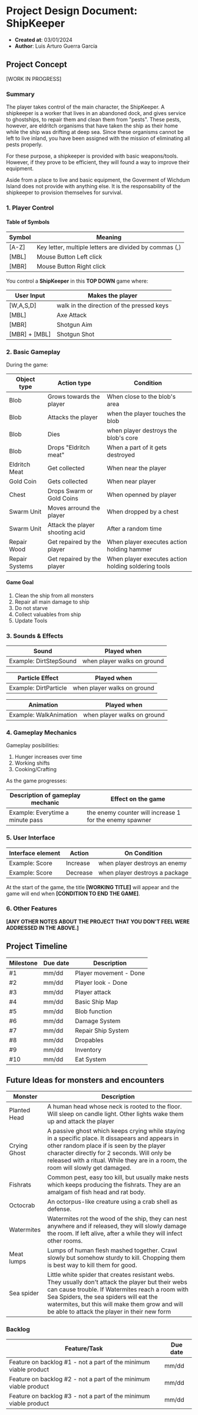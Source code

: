 # Project Design Document: ShipKeeper
  - **Created at**: 03/01/2024
  - **Author**: Luis Arturo Guerra García

## Project Concept

[WORK IN PROGRESS]

### Summary

The player takes control of the main character, the ShipKeeper. A shipkeeper is a worker that lives in an abandoned dock, and gives service to ghostships, to repair them and clean them from "pests". These pests, however, are eldritch organisms that have taken the ship as their home while the ship was drifting at deep sea. Since these organisms cannot be left to live inland, you have been assigned with the mission of eliminating all pests properly.

For these purpose, a shipkeeper is provided with basic weapons/tools. However, if they prove to be efficient, they will found a way to improve their equipment.

Aside from a place to live and basic equipment, the Goverment of Wichdum Island does not provide with anything else. It is the responsability of the shipkeeper to provision themselves for survival.

### 1. Player Control

#### Table of Symbols

| Symbol | Meaning |
|------------|------------------|
|[A-Z]|Key letter, multiple letters are divided by commas (,)|
|[MBL]|Mouse Button Left click|
|[MBR]|Mouse Button Right click|

You control a **ShipKeeper** in this **TOP DOWN** game where:

| User Input | Makes the player |
|------------|------------------|
|[W,A,S,D]| walk in the direction of the pressed keys|
|[MBL]| Axe Attack|
|[MBR]| Shotgun Aim|
|[MBR] + [MBL]| Shotgun Shot|

### 2. Basic Gameplay

During the game:

| Object type | Action type | Condition |
|-------------|-------------|------|
|Blob|Grows towards the player|When close to the blob's area|
|Blob|Attacks the player| when the player touches the blob|
|Blob|Dies|when player destroys the blob's core|
|Blob|Drops "Eldritch meat"| When a part of it gets destroyed|
|Eldritch Meat|Get collected|When near the player|
|Gold Coin|Gets collected|When near player|
|Chest|Drops Swarm or Gold Coins| When openned by player|
|Swarm Unit|Moves arround the player|When dropped by a chest|
|Swarm Unit|Attack the player shooting acid|After a random time|
|Repair Wood|Get repaired by the player|When player executes action holding hammer|
|Repair Systems|Get repaired by the player|When player executes action holding soldering tools|

#### Game Goal

1. Clean the ship from all monsters
1. Repair all main damage to ship
1. Do not starve
1. Collect valuables from ship
1. Update Tools

### 3. Sounds & Effects

| Sound | Played when |
|-------|-------------|
|Example: DirtStepSound|when player walks on ground|

| Particle Effect | Played when |
|-----------------|-------------|
|Example: DirtParticle|when player walks on ground|

| Animation | Played when |
|-----------|-------------|
|Example: WalkAnimation|when player walks on ground|

### 4. Gameplay Mechanics

Gameplay posibilities: 
 
1. Hunger increases over time
1. Working shifts
1. Cooking/Crafting

As the game progresses:

| Description of gameplay mechanic | Effect on the game |
|----------------------------------|--------------------|
|Example: Everytime a minute pass|the enemy counter will increase 1 for the enemy spawner


### 5. User Interface

| Interface element | Action | On Condition |
|-------------------|--------|--------------|
|Example: Score|Increase|when player destroys an enemy|
|Example: Score|Decrease|when player destroys a package|

At the start of the game, the title **[WORKING TITLE]** will appear and the game will end when **[CONDITION TO END THE GAME]**.

### 6. Other Features

**[ANY OTHER NOTES ABOUT THE PROJECT THAT YOU DON'T FEEL WERE ADDRESSED IN THE ABOVE.]**

## Project Timeline

| Milestone | Due date | Description |
|-----------|----------|-------------|
| #1 | mm/dd | Player movement - Done|
| #2 | mm/dd | Player look - Done|
| #3 | mm/dd | Player attack |
| #4 | mm/dd | Basic Ship Map |
| #5 | mm/dd | Blob function |
| #6 | mm/dd | Damage System |
| #7 | mm/dd | Repair Ship System |
| #8 | mm/dd | Dropables |
| #9 | mm/dd | Inventory |
| #10 | mm/dd | Eat System |

## Future Ideas for monsters and encounters
| Monster | Description |
|-----------|----------|
|Planted Head| A human head whose neck is rooted to the floor. Will sleep on candle light. Other lights wake them up and attack the player|
|Crying Ghost| A passive ghost which keeps crying while staying in a specific place. It dissapears and appears in other random place if is seen by the player character directly for 2 seconds. Will only be released with a ritual. While they are in a room, the room will slowly get damaged.|
|Fishrats| Common pest, easy too kill, but usually make nests which keeps producing the fishrats. They are an amalgam of fish head and rat body.|
|Octocrab| An octorpus-like creature using a crab shell as defense.|
|Watermites|Watermites rot the wood of the ship, they can nest anywhere and if released, they will slowly damage the room. If left alive, after a while they will infect other rooms.|
|Meat lumps| Lumps of human flesh mashed together. Crawl slowly but somehow sturdy to kill. Chopping them is best way to kill them for good.|
|Sea spider| Little white spider that creates resistant webs. They usually don't attack the player but their webs can cause trouble. If Watermites reach a room with Sea Spiders, the sea spiders will eat the watermites, but this will make them grow and will be able to attack the player in their new form|

### Backlog

| Feature/Task | Due date |
|--------------|----------|
| Feature on backlog #1 - not a part of the minimum viable product | mm/dd |
| Feature on backlog #2 - not a part of the minimum viable product | mm/dd |
| Feature on backlog #3 - not a part of the minimum viable product | mm/dd |